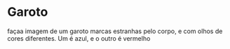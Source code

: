 # Garoto
façaa imagem de um garoto marcas estranhas pelo corpo, e com olhos de cores diferentes. Um é azul, e o outro é vermelho 
